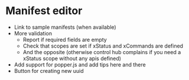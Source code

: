 # Manifest editor

- Link to sample manifests (when available)
- More validation
  - Report if required fields are empty
  - Check that scopes are set if xStatus and xCommands are defined
  - And the opposite (otherwise control hub complains if you need a xStatus scope without any apis defined)
- Add support for popper.js and add tips here and there
- Button for creating new uuid
